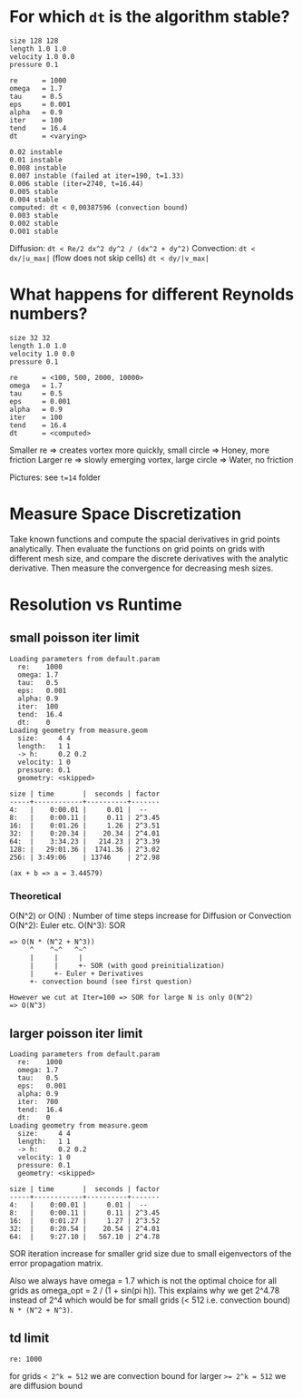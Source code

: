 # For which `dt` is the algorithm stable?

```
size 128 128
length 1.0 1.0
velocity 1.0 0.0
pressure 0.1
```

```
re      = 1000
omega   = 1.7
tau     = 0.5
eps     = 0.001
alpha   = 0.9
iter    = 100
tend    = 16.4
dt      = <varying>
```

```
0.02 instable
0.01 instable
0.008 instable
0.007 instable (failed at iter=190, t=1.33)
0.006 stable (iter=2740, t=16.44)
0.005 stable
0.004 stable
computed: dt < 0,00387596 (convection bound)
0.003 stable
0.002 stable
0.001 stable
```

Diffusion:  `dt < Re/2 dx^2 dy^2 / (dx^2 + dy^2)`
Convection: `dt < dx/|u_max|` (flow does not skip cells)
            `dt < dy/|v_max|`

# What happens for different Reynolds numbers?

```
size 32 32
length 1.0 1.0
velocity 1.0 0.0
pressure 0.1

re      = <100, 500, 2000, 10000>
omega   = 1.7
tau     = 0.5
eps     = 0.001
alpha   = 0.9
iter    = 100
tend    = 16.4
dt      = <computed>
```

Smaller re => creates vortex more quickly, small circle => Honey, more friction
Larger  re => slowly emerging vortex, large circle => Water, no friction

Pictures: see `t=14` folder

# Measure Space Discretization
Take known functions and compute the spacial derivatives in grid points analytically. Then evaluate the functions on grid points on grids with different mesh size, and compare the discrete derivatives with the analytic derivative. Then measure the convergence for decreasing mesh sizes. 

# Resolution vs Runtime

## small poisson iter limit

```
Loading parameters from default.param
  re:    1000
  omega: 1.7
  tau:   0.5
  eps:   0.001
  alpha: 0.9
  iter:  100
  tend:  16.4
  dt:    0
Loading geometry from measure.geom
  size:     4 4
  length:   1 1
  -> h:     0.2 0.2
  velocity: 1 0
  pressure: 0.1
  geometry: <skipped>
```

```
size | time       |  seconds | factor
-----+------------+----------+-------
4:   |    0:00.01 |     0.01 |  --
8:   |    0:00.11 |     0.11 | 2^3.45
16:  |    0:01.26 |     1.26 | 2^3.51
32:  |    0:20.34 |    20.34 | 2^4.01
64:  |    3:34.23 |   214.23 | 2^3.39
128: |   29:01.36 |  1741.36 | 2^3.02
256: | 3:49:06    | 13746    | 2^2.98

(ax + b => a = 3.44579)
```

### Theoretical
O(N^2) or O(N) : Number of time steps increase for Diffusion or Convection
O(N^2): Euler etc. 
O(N^3): SOR

```
=> O(N * (N^2 + N^3))
     ^    ^~^   ^~^
     |     |     |
     |     |     +- SOR (with good preinitialization)
     |     +- Euler + Derivatives
     +- convection bound (see first question)

However we cut at Iter=100 => SOR for large N is only O(N^2)
=> O(N^3)
```

## larger poisson iter limit

```
Loading parameters from default.param
  re:    1000
  omega: 1.7
  tau:   0.5
  eps:   0.001
  alpha: 0.9
  iter:  700
  tend:  16.4
  dt:    0
Loading geometry from measure.geom
  size:     4 4
  length:   1 1
  -> h:     0.2 0.2
  velocity: 1 0
  pressure: 0.1
  geometry: <skipped>
```

```
size | time       |  seconds | factor
-----+------------+----------+-------
4:   |    0:00.01 |     0.01 |  --
8:   |    0:00.11 |     0.11 | 2^3.45
16:  |    0:01.27 |     1.27 | 2^3.52
32:  |    0:20.54 |    20.54 | 2^4.01
64:  |    9:27.10 |   567.10 | 2^4.78
```

SOR iteration increase for smaller grid size due to small eigenvectors of the error propagation matrix.

Also we always have omega = 1.7 which is not the optimal choice for all grids as omega_opt = 2 / (1 + sin(pi h)).
This explains why we get 2^4.78 instead of 2^4 which would be for small grids (< 512 i.e. convection bound) `N * (N^2 + N^3)`.

## td limit
```
re: 1000
```
for grids `< 2^k = 512` we are convection bound
for larger `>= 2^k = 512` we are diffusion bound